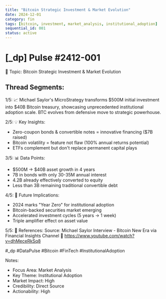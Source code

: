 ```yaml
---
title: "Bitcoin Strategic Investment & Market Evolution"
date: 2024-12-01
category: fin
tags: [bitcoin, investment, market_analysis, institutional_adoption]
sequential_id: 001
status: active
---
```


# [_dp] Pulse #2412-001
📍 Topic: Bitcoin Strategic Investment & Market Evolution

## Thread Segments:

1/5: 📈 Michael Saylor's MicroStrategy transforms $500M initial investment into $40B Bitcoin treasury, showcasing unprecedented institutional adoption scale. BTC evolves from defensive move to strategic powerhouse.

2/5: 💡 Key Insights:
- Zero-coupon bonds & convertible notes = innovative financing ($7B raised)
- Bitcoin volatility = feature not flaw (100% annual returns potential)
- ETFs complement but don't replace permanent capital plays

3/5: 📊 Data Points:
- $500M → $40B asset growth in 4 years
- 7B in bonds with only 30-35M annual interest
- 4.2B already effectively converted to equity
- Less than 3B remaining traditional convertible debt

4/5: 🔮 Future Implications:
- 2024 marks "Year Zero" for institutional adoption
- Bitcoin-backed securities market emerging
- Accelerated investment cycles (5 years → 1 week)
- Triple amplifier effect on asset value

5/5: 🎯 References:
Source: Michael Saylor Interview - Bitcoin New Era
via Financial Insights Channel
🔗 https://www.youtube.com/watch?v=dhMeceRkSq8

#_dp #DataPulse #Bitcoin #FinTech #InstitutionalAdoption

Notes:
- Focus Area: Market Analysis
- Key Theme: Institutional Adoption
- Market Impact: High
- Credibility: Direct Source
- Actionability: High